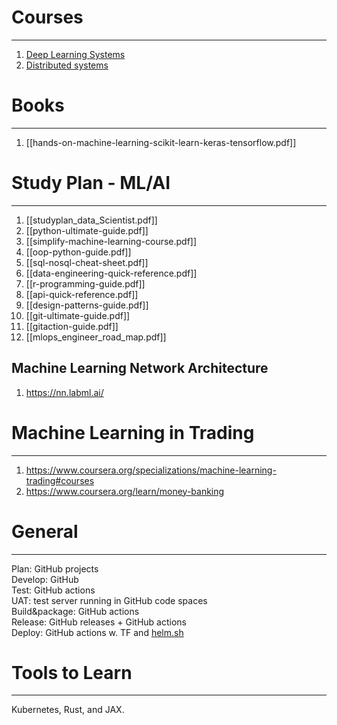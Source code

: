# Courses
---
1. [Deep Learning Systems](https://dlsyscourse.org/lectures/)
2. [Distributed systems](https://www.distributedsystemscourse.com/)

# Books
---
1. [[hands-on-machine-learning-scikit-learn-keras-tensorflow.pdf]]

# Study Plan - ML/AI
---
1. [[studyplan_data_Scientist.pdf]]
2. [[python-ultimate-guide.pdf]]
3. [[simplify-machine-learning-course.pdf]]
4. [[oop-python-guide.pdf]]
5. [[sql-nosql-cheat-sheet.pdf]]
6. [[data-engineering-quick-reference.pdf]]
7. [[r-programming-guide.pdf]]
8. [[api-quick-reference.pdf]]
9. [[design-patterns-guide.pdf]]
10. [[git-ultimate-guide.pdf]]
11. [[gitaction-guide.pdf]]
12. [[mlops_engineer_road_map.pdf]]

Machine Learning Network Architecture
---
1. https://nn.labml.ai/


# Machine Learning in Trading
---
1. https://www.coursera.org/specializations/machine-learning-trading#courses
2. https://www.coursera.org/learn/money-banking 

# General
---
Plan: GitHub projects  
Develop: GitHub  
Test: GitHub actions  
UAT: test server running in GitHub code spaces  
Build&package: GitHub actions  
Release: GitHub releases + GitHub actions  
Deploy: GitHub actions w. TF and [helm.sh](http://helm.sh/)

# Tools to Learn 
---

Kubernetes, Rust, and JAX.